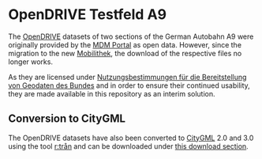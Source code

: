 # OpenDRIVE Testfeld A9

The [OpenDRIVE](https://www.asam.net/standards/detail/opendrive/) datasets of two sections of the German Autobahn A9 were originally provided by the [MDM Portal](https://service.mdm-portal.de/mdm-portal-application/publDetail.do?publicationId=2594000) as open data.
However, since the migration to the new [Mobilithek](https://mobilithek.info/offers/573178449617657856), the download of the respective files no longer works.

As they are licensed under [Nutzungsbestimmungen für die Bereitstellung von Geodaten des Bundes](https://sg.geodatenzentrum.de/web_public/gdz/lizenz/geonutzv.pdf) and in order to ensure their continued usability, they are made available in this repository as an interim solution.

## Conversion to CityGML

The OpenDRIVE datasets have also been converted to [CityGML](https://www.ogc.org/standard/citygml/) 2.0 and 3.0 using the tool [r:trån](https://rtron.io/) and can be downloaded under [this download section](https://collab.dvb.bayern/display/TUMgisproject/Download+Section).
